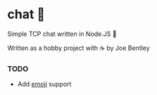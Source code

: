# chat :crystal_ball:

Simple TCP chat written in Node.JS :tada:

Written as a hobby project with :coffee: by Joe Bentley

### TODO

* Add [emoji](https://www.npmjs.com/package/node-emoji) support
